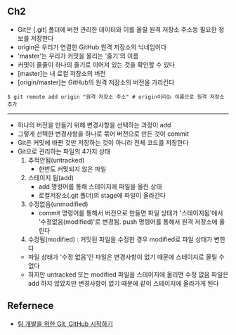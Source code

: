 
## Ch2

- Git은 [.git] 폴더에 버전 관리한 데이터와 이를 올릴 원격 저장소 주소등 필요한 정보를 저장한다
- origin은 우리가 연결한 GitHub 원격 저장소의 닉네임이다
- 'master'는 우리가 커밋을 올리는 '줄기'의 이름
- 커밋이 줄줄이 하나의 줄기로 이어져 있는 것을 확인할 수 있다
- [master]는 내 로컬 저장소의 버전
- [origin/master]는 GitHub의 원격 저장소의 버전을 가리킨다

```
$ git remote add origin "원격 저장소 주소" # origin이라는 이름으로 원격 저장소 추가 
```

<hr>

- 하나의 버전을 만들기 위해 변경사항을 선택하는 과정이 add
- 그렇게 선택한 변경사항을 하나로 묶어 버전으로 만든 것이 commit
- Git은 커밋에 바뀐 것만 저장하는 것이 아니라 전체 코드를 저장한다
- Git으로 관리하는 파일의 4가지 상태
    1. 추적안됨(untracked) 
        - 한번도 커밋되지 않은 파일
    2. 스테이지 됨(add) 
        - add 명령어를 통해 스테이지에 파일을 올린 상태
        - 로컬저장소(.git 폴더)의 stage에 파일이 올라간다
    3. 수정없음(unmodified) 
        - commit 명령어를 통해서 버전으로 만들면 파일 상태가 '스테이지됨'에서 '수정없음(modified)'로 변경됨. push 명령어를 통해서 원격 저장소에 올린다
    4. 수정됨(modified) : 커밋된 파일을 수정한 경우 modified로 파일 상태가 변한다 
    - 파일 상태가 '수정 없음'인 파일은 변경사항이 없기 때문에 스테이지로 올릴 수 없다
    - 하지만 untracked 또는 modified 파일을 스테이지에 올리면 수정 없음 파일은 add 하지 않았지만 변경사항이 없기 때문에 같이 스테이지에 올라가게 된다
    
## Refernece
- [팀 개발을 위한 Git, GitHub 시작하기](http://www.hanbit.co.kr/store/books/look.php?p_code=B5159933380)
